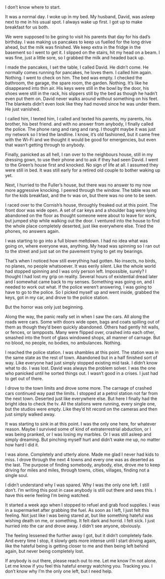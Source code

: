 I don’t know where to start. 

It was a normal day. I woke up in my bed. My husband, David, was asleep next to me in his usual spot. I always wake up first. I got up to make breakfast for us both. 

We were supposed to be going to visit his parents that day for his dad’s birthday. I was making us pancakes to keep us fuelled for the long drive ahead, but the milk was finished. We keep extra in the fridge in the basement so I went to get it. I slipped on the stairs, hit my head on a beam. I was fine, just a little sore, so I grabbed the milk and headed back up. 

I made the pancakes, I set the table, I called David. He didn’t come. He normally comes running for pancakes, he loves them. I called him again. Nothing. I went to check on him. The bed was empty. I checked the bathroom, the garage, the spare room, the garden. Nothing. It’s like he disappeared into thin air. His keys were still in the bowl by the door, his shoes were still in the rack, his slippers still by the bed as though he hadn’t even put them on. David never walks around without something on his feet. The blankets didn’t even look like they had moved since he was under them. He just vanished. 

I called him, I texted him, I called and texted his parents, my parents, his brother, his best friend. and with no answer from anybody, I finally called the police. The phone rang and rang and rang. I thought maybe it was just my network so I tried the landline. I know, it’s old fashioned, but it came free with the Wi-Fi and we thought it would be good for emergencies, but even that wasn’t getting through to anybody. 

Finally, panicked as all hell, I ran over to the neighbours house, still in my dressing gown, to use their phone and to ask if they had seen David. I went to the Green’s house first and knocked. No sign of life at all. I assumed they were still in bed. It was still early for a retired old couple to bother waking up yet.

Next, I hurried to the Fuller’s house, but there was no answer to my now more aggressive knocking. I peered through the window. The table was set for the kids breakfast, and the tv was on, but there was no one to be seen. 

I raced over to the Cornish’s house, throughly freaked out at this point. The front door was wide open. A set of car keys and a shoulder bag were lying abandoned on the floor as thought someone were about to leave for work, but jumped ship while walking out the door. I ventured into the house to find the whole place completely deserted, just like everywhere else. Tried the phones, no answers again. 

I was starting to go into a full blown meltdown. I had no idea what was going on, where everyone was, anything. My head was spinning so I ran out to the street and just sat on the pavement trying to get my bearings. 

That’s when I noticed how still everything had gotten. No insects, no birds, no planes, no people whatsoever. It was eerily silent. Like the whole world had stopped spinning and I was only person left. Impossible, surely? I thought I had lost my grip on reality. Several hours of existential dread later and I somewhat came back to my senses. Something was going on, and I needed to work out what. If the police weren’t answering, I was going to have to go to the police. So I picked myself up and went inside, grabbed the keys, got in my car, and drove to the police station. 

But the horror was only just beginning.

Along the way, the panic really set in when I saw the cars. All along the roads were cars. Some with doors wide open, bags and coats spilling out of them as though they’d been quickly abandoned. Others had gently hit walls, or fences, or lampposts. Many were flipped over, crashed into each other, smashed into the front of glass windowed shops, all manner of carnage. But no blood, no people, no bodies, no ambulances. Nothing.

I reached the police station. I was shambles at this point. The station was in the same state as the rest of town. Abandoned but in a half finished sort of way. Like everyone had just simply stopped existing mid task. I didn’t know what to do. I was lost. David was always the problem solver. I was the one who panicked until he sorted things out. I wasn’t good in a crises. I just had to get out of there.

I drove to the town limits and drove some more. The carnage of crashed cars continued way past the limits. I stopped at a petrol station not far from the next town. Deserted just like everywhere else. But here I finally had the bright idea to check the tv. All the stations were running, every single one, but the studios were empty. Like they’d hit record on the cameras and then just simply walked away. 

It was starting to sink in at this point. I was the only one here, for whatever reason. Maybe I survived some of kind of extraterrestrial abduction, or I was being pranked, or I was losing my marbles. Or I was still asleep and simply dreaming. But pinching myself hurt and didn’t wake me up, no matter how hard I did it. 

I was alone. Completely and utterly alone. Made me glad I never had kids to miss. I drove through the next 4 towns and every one was as deserted as the last. The purpose of finding somebody, anybody, else, drove me to keep driving for miles and miles, through towns, cities, villages, finding not a single soul. 

I didn’t understand why I was spared. Why I was the only one left. I still don’t. I’m writing this post in case anybody is still out there and sees this. I have this eerie feeling I’m being watched. 

It started a week ago when I stopped to refuel and grab food supplies. I was in a supermarket after grabbing the fuel. As soon as I left, I just felt this feeling. Not just like I was being stared at, but like something hateful was wishing death on me, or something. It felt dark and horrid. I felt sick. I just hurried into the car and drove away. I didn’t see anyone, obviously. 

The feeling lessened the further away I got, but it didn’t completely fade. And every time I stop, it slowly gets more intense until I start driving again, like the hateful being is getting closer to me and then being left behind again, but never being completely lost.

If anybody is out there, please reach out to me. Let me know I’m not alone. Let me know if you feel this hateful energy watching you. Tracking you. I don’t know why I’m the only one left, but I need help.